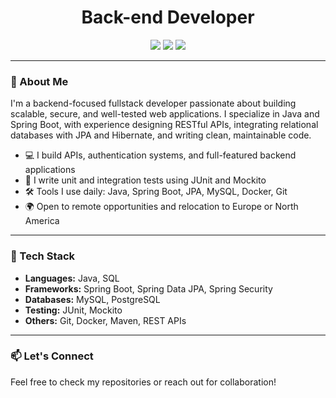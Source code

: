 <div align="center">
  <h1>Back-end Developer</h1>
  <img src="https://img.shields.io/badge/Java-ED8B00?style=for-the-badge&logo=openjdk&logoColor=white" />
  <img src="https://img.shields.io/badge/Spring-6DB33F?style=for-the-badge&logo=spring&logoColor=white" />
  <img src="https://img.shields.io/badge/MySQL-00000F?style=for-the-badge&logo=mysql&logoColor=white" />
</div>

---

### 👋 About Me

I'm a backend-focused fullstack developer passionate about building scalable, secure, and well-tested web applications. I specialize in Java and Spring Boot, with experience designing RESTful APIs, integrating relational databases with JPA and Hibernate, and writing clean, maintainable code.

- 💻 I build APIs, authentication systems, and full-featured backend applications
- 🧪 I write unit and integration tests using JUnit and Mockito
- 🛠️ Tools I use daily: Java, Spring Boot, JPA, MySQL, Docker, Git
- 🌍 Open to remote opportunities and relocation to Europe or North America

---

### 🔧 Tech Stack
- **Languages:** Java, SQL
- **Frameworks:** Spring Boot, Spring Data JPA, Spring Security
- **Databases:** MySQL, PostgreSQL
- **Testing:** JUnit, Mockito
- **Others:** Git, Docker, Maven, REST APIs

---

### 📫 Let's Connect
Feel free to check my repositories or reach out for collaboration!

